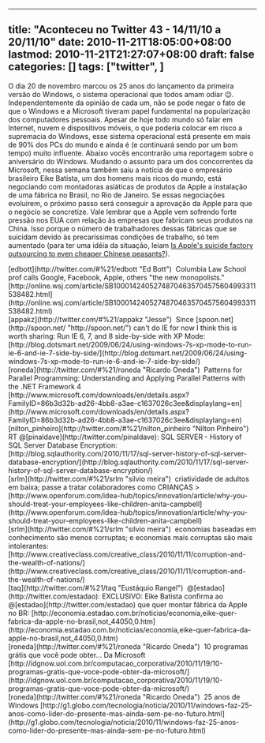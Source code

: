 
---
title: "Aconteceu no Twitter 43 - 14/11/10 a 20/11/10"
date: 2010-11-21T18:05:00+08:00
lastmod: 2010-11-21T21:27:07+08:00
draft: false
categories: []
tags: ["twitter", ]
---


O dia 20 de novembro marcou os 25 anos do lançamento da primeira versão do Windows, o sistema operacional que todos amam odiar :wink:. Independentemente da opinião de cada um, não se pode negar o fato de que o Windows e a Microsoft tiveram papel fundamental na popularização dos computadores pessoais. Apesar de hoje todo mundo só falar em Internet, nuvem e dispositivos móveis, o que poderia colocar em risco a supremacia do Windows, esse sistema operacional está presente em mais de 90% dos PCs do mundo e ainda é (e continuará sendo por um bom tempo) muito influente. Abaixo vocês encontrarão uma reportagem sobre o aniversário do Windows. Mudando o assunto para um dos concorrentes da Microsoft, nessa semana também saiu a notícia de que o empresário brasileiro Eike Batista, um dos homens mais ricos do mundo, está negociando com montadoras asiáticas de produtos da Apple a instalação de uma fábrica no Brasil, no Rio de Janeiro. Se essas negociações evoluírem, o próximo passo será conseguir a aprovação da Apple para que o negócio se concretize. Vale lembrar que a Apple vem sofrendo forte pressão nos EUA com relação às empresas que fabricam seus produtos na China. Isso porque o número de trabalhadores dessas fábricas que se suicidam devido às precaríssimas condições de trabalho, só tem aumentado (para ter uma idéia da situação, leiam [Is Apple's suicide factory outsourcing to even cheaper Chinese peasants?](http://www.zdnet.com/blog/government/is-apples-suicide-factory-outsourcing-to-even-cheaper-chinese-peasants/9537 "Is Apple's suicide factory outsourcing to even cheaper Chinese peasants?")).


<div class="tweet-row"><span class="tweet-user-name">[edbott](http://twitter.com/#%21/edbott "Ed Bott")  </span>Columbia Law School prof calls Google, Facebook, Apple, others "the new monopolists." [http://online.wsj.com/article/SB10001424052748704635704575604993311538482.html](http://online.wsj.com/article/SB10001424052748704635704575604993311538482.html)  


<div class="tweet-row"><span class="tweet-user-name">[appakz](http://twitter.com/#%21/appakz "Jesse")  </span>Since [spoon.net](http://spoon.net/ "http://spoon.net/") can't do IE for now I think this is worth sharing: Run IE 6, 7, and 8 side-by-side with XP Mode:   
[http://blog.dotsmart.net/2009/06/24/using-windows-7s-xp-mode-to-run-ie-6-and-ie-7-side-by-side/](http://blog.dotsmart.net/2009/06/24/using-windows-7s-xp-mode-to-run-ie-6-and-ie-7-side-by-side/)  


<div class="tweet-row"><span class="tweet-user-name">[roneda](http://twitter.com/#%21/roneda "Ricardo Oneda")  </span>Patterns for Parallel Programming: Understanding and Applying Parallel Patterns with the .NET Framework 4   
[http://www.microsoft.com/downloads/en/details.aspx?FamilyID=86b3d32b-ad26-4bb8-a3ae-c1637026c3ee&displaylang=en](http://www.microsoft.com/downloads/en/details.aspx?FamilyID=86b3d32b-ad26-4bb8-a3ae-c1637026c3ee&displaylang=en)  


<div class="tweet-row"><span class="tweet-user-name">[nilton_pinheiro](http://twitter.com/#%21/nilton_pinheiro "Nilton Pinheiro")  </span>RT @[pinaldave](http://twitter.com/pinaldave): SQL SERVER - History of SQL Server Database Encryption: [http://blog.sqlauthority.com/2010/11/17/sql-server-history-of-sql-server-database-encryption/](http://blog.sqlauthority.com/2010/11/17/sql-server-history-of-sql-server-database-encryption/)  


<div class="tweet-row"><span class="tweet-user-name">[srlm](http://twitter.com/#%21/srlm "silvio meira")  </span>criatividade de adultos em baixa; passe a tratar colaboradores como CRIANÇAS >   

<div class="tweet-row">[http://www.openforum.com/idea-hub/topics/innovation/article/why-you-should-treat-your-employees-like-children-anita-campbell](http://www.openforum.com/idea-hub/topics/innovation/article/why-you-should-treat-your-employees-like-children-anita-campbell)  


<div class="tweet-row"><span class="tweet-user-name">[srlm](http://twitter.com/#%21/srlm "silvio meira")  </span>economias baseadas em conhecimento são menos corruptas; e economias mais corruptas são mais intolerantes: [http://www.creativeclass.com/creative_class/2010/11/11/corruption-and-the-wealth-of-nations/](http://www.creativeclass.com/creative_class/2010/11/11/corruption-and-the-wealth-of-nations/)  


<div class="tweet-row"><span class="tweet-user-name">[taq](http://twitter.com/#%21/taq "Eustáquio Rangel")  </span>@[estadao](http://twitter.com/estadao): EXCLUSIVO: Eike Batista confirma ao @[estadao](http://twitter.com/estadao) que quer montar fábrica da Apple no BR: [http://economia.estadao.com.br/noticias/economia,eike-quer-fabrica-da-apple-no-brasil,not_44050,0.htm](http://economia.estadao.com.br/noticias/economia,eike-quer-fabrica-da-apple-no-brasil,not_44050,0.htm)  


<div class="tweet-row"><span class="tweet-user-name">[roneda](http://twitter.com/#%21/roneda "Ricardo Oneda")  </span>10 programas grátis que você pode obter... Da Microsoft   
[http://idgnow.uol.com.br/computacao_corporativa/2010/11/19/10-programas-gratis-que-voce-pode-obter-da-microsoft/](http://idgnow.uol.com.br/computacao_corporativa/2010/11/19/10-programas-gratis-que-voce-pode-obter-da-microsoft/)  


<div class="tweet-row"><span class="tweet-user-name">[roneda](http://twitter.com/#%21/roneda "Ricardo Oneda")  </span>25 anos de Windows [http://g1.globo.com/tecnologia/noticia/2010/11/windows-faz-25-anos-como-lider-do-presente-mas-ainda-sem-pe-no-futuro.html](http://g1.globo.com/tecnologia/noticia/2010/11/windows-faz-25-anos-como-lider-do-presente-mas-ainda-sem-pe-no-futuro.html)  

</div>
</div>
</div>
</div>
</div>
</div>
</div>
</div>
</div>
</div>

